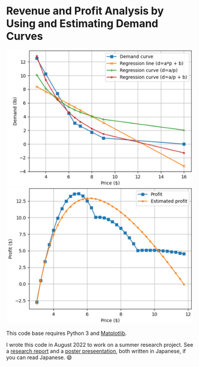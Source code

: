 # Revenue and Profit Analysis by Using and Estimating Demand Curves 

<p align="center">
  <img src="images/demand-curve-regression.jpg" width="500" />
  <img src="images/profit.jpg" width="500" />
</p>

This code base requires Python 3 and [Matplotlib](https://matplotlib.org/). 

I wrote this code in August 2022 to work on a summer research project. See a [research report]() and a [poster preseentation](./images/poster-presentation.jpg), both written in Japanese, if you can read Japanese. :smile: 
